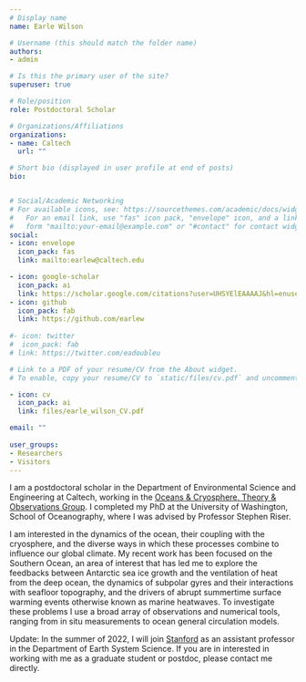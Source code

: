 ```yaml
---
# Display name
name: Earle Wilson

# Username (this should match the folder name)
authors:
- admin

# Is this the primary user of the site?
superuser: true

# Role/position
role: Postdoctoral Scholar

# Organizations/Affiliations
organizations:
- name: Caltech
  url: ""

# Short bio (displayed in user profile at end of posts)
bio: 


# Social/Academic Networking
# For available icons, see: https://sourcethemes.com/academic/docs/widgets/#icons
#   For an email link, use "fas" icon pack, "envelope" icon, and a link in the
#   form "mailto:your-email@example.com" or "#contact" for contact widget.
social:
- icon: envelope
  icon_pack: fas
  link: mailto:earlew@caltech.edu

- icon: google-scholar
  icon_pack: ai
  link: https://scholar.google.com/citations?user=UHSYElEAAAAJ&hl=enuser=sIwtMXoAAAAJ
- icon: github
  icon_pack: fab
  link: https://github.com/earlew
  
#- icon: twitter
#  icon_pack: fab
# link: https://twitter.com/eadoubleu

# Link to a PDF of your resume/CV from the About widget.
# To enable, copy your resume/CV to `static/files/cv.pdf` and uncomment the lines below.  

- icon: cv
  icon_pack: ai
  link: files/earle_wilson_CV.pdf

email: ""
   
user_groups:
- Researchers
- Visitors
---
```


I am a postdoctoral scholar in the Department of Environmental Science and Engineering at Caltech, working in the [Oceans & Cryosphere, Theory & Observations Group](http://web.gps.caltech.edu/~andrewt/). I completed my PhD at the University of Washington, School of Oceanography, where I was advised by Professor Stephen Riser.

I am interested in the dynamics of the ocean, their coupling with the cryosphere, and the diverse ways in which these processes combine to influence our global climate. My recent work has been focused on the Southern Ocean, an area of interest that has led me to explore the feedbacks between Antarctic sea ice growth and the ventilation of heat from the deep ocean, the dynamics of subpolar gyres and their interactions with seafloor topography, and the drivers of abrupt summertime surface warming events otherwise known as marine heatwaves. To investigate these problems I use a broad array of observations and numerical tools, ranging from in situ measurements to ocean general circulation models.

Update: In the summer of 2022, I will join [Stanford](https://earth.stanford.edu/) as an assistant professor in the Department of Earth System Science. If you are in interested in working with me as a graduate student or postdoc, please contact me directly.
